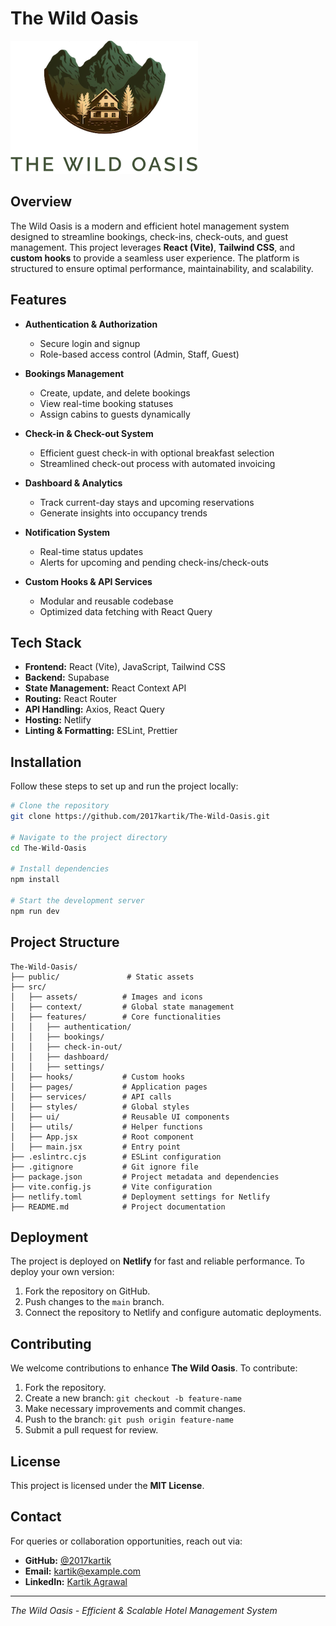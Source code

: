# The Wild Oasis

![The Wild Oasis Logo](public/logo-light.png)

## Overview
The Wild Oasis is a modern and efficient hotel management system designed to streamline bookings, check-ins, check-outs, and guest management. This project leverages **React (Vite)**, **Tailwind CSS**, and **custom hooks** to provide a seamless user experience. The platform is structured to ensure optimal performance, maintainability, and scalability.

## Features
- **Authentication & Authorization**
  - Secure login and signup
  - Role-based access control (Admin, Staff, Guest)
  
- **Bookings Management**
  - Create, update, and delete bookings
  - View real-time booking statuses
  - Assign cabins to guests dynamically

- **Check-in & Check-out System**
  - Efficient guest check-in with optional breakfast selection
  - Streamlined check-out process with automated invoicing
  
- **Dashboard & Analytics**
  - Track current-day stays and upcoming reservations
  - Generate insights into occupancy trends
  
- **Notification System**
  - Real-time status updates
  - Alerts for upcoming and pending check-ins/check-outs

- **Custom Hooks & API Services**
  - Modular and reusable codebase
  - Optimized data fetching with React Query

## Tech Stack
- **Frontend:** React (Vite), JavaScript, Tailwind CSS
- **Backend:** Supabase
- **State Management:** React Context API
- **Routing:** React Router
- **API Handling:** Axios, React Query
- **Hosting:** Netlify
- **Linting & Formatting:** ESLint, Prettier

## Installation
Follow these steps to set up and run the project locally:

```sh
# Clone the repository
git clone https://github.com/2017kartik/The-Wild-Oasis.git

# Navigate to the project directory
cd The-Wild-Oasis

# Install dependencies
npm install

# Start the development server
npm run dev
```

## Project Structure
```plaintext
The-Wild-Oasis/
├── public/               # Static assets
├── src/
│   ├── assets/          # Images and icons
│   ├── context/         # Global state management
│   ├── features/        # Core functionalities
│   │   ├── authentication/
│   │   ├── bookings/
│   │   ├── check-in-out/
│   │   ├── dashboard/
│   │   ├── settings/
│   ├── hooks/           # Custom hooks
│   ├── pages/           # Application pages
│   ├── services/        # API calls
│   ├── styles/          # Global styles
│   ├── ui/              # Reusable UI components
│   ├── utils/           # Helper functions
│   ├── App.jsx          # Root component
│   ├── main.jsx         # Entry point
├── .eslintrc.cjs        # ESLint configuration
├── .gitignore           # Git ignore file
├── package.json         # Project metadata and dependencies
├── vite.config.js       # Vite configuration
├── netlify.toml         # Deployment settings for Netlify
├── README.md            # Project documentation
```

## Deployment
The project is deployed on **Netlify** for fast and reliable performance. To deploy your own version:
1. Fork the repository on GitHub.
2. Push changes to the `main` branch.
3. Connect the repository to Netlify and configure automatic deployments.

## Contributing
We welcome contributions to enhance **The Wild Oasis**. To contribute:
1. Fork the repository.
2. Create a new branch: `git checkout -b feature-name`
3. Make necessary improvements and commit changes.
4. Push to the branch: `git push origin feature-name`
5. Submit a pull request for review.

## License
This project is licensed under the **MIT License**.

## Contact
For queries or collaboration opportunities, reach out via:
- **GitHub:** [@2017kartik](https://github.com/2017kartik)
- **Email:** kartik@example.com
- **LinkedIn:** [Kartik Agrawal](https://www.linkedin.com/in/kartik-agrawal)

---
_The Wild Oasis - Efficient & Scalable Hotel Management System_

